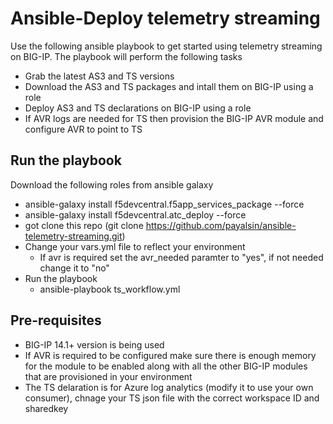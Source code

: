 # Ansible-Deploy telemetry streaming

Use the following ansible playbook to get started using telemetry streaming on BIG-IP. The playbook will perform the following tasks
- Grab the latest AS3 and TS versions
- Download the AS3 and TS packages and intall them on BIG-IP using a role
- Deploy AS3 and TS declarations on BIG-IP using a role
- If AVR logs are needed for TS then provision the BIG-IP AVR module and configure AVR to point to TS

## Run the playbook
Download the following roles from ansible galaxy
- ansible-galaxy install f5devcentral.f5app_services_package --force
- ansible-galaxy install f5devcentral.atc_deploy --force
- got clone this repo (git clone https://github.com/payalsin/ansible-telemetry-streaming.git)
- Change your vars.yml file to reflect your environment
  - If avr is required set the avr_needed paramter to "yes", if not needed change it to "no"
- Run the playbook
  - ansible-playbook ts_workflow.yml
  
## Pre-requisites
- BIG-IP 14.1+ version is being used
- If AVR is required to be configured make sure there is enough memory for the module to be enabled along with all the other BIG-IP modules that are provisioned in your environment
- The TS delaration is for Azure log analytics (modify it to use your own consumer), chnage your TS json file with the correct workspace ID and sharedkey

